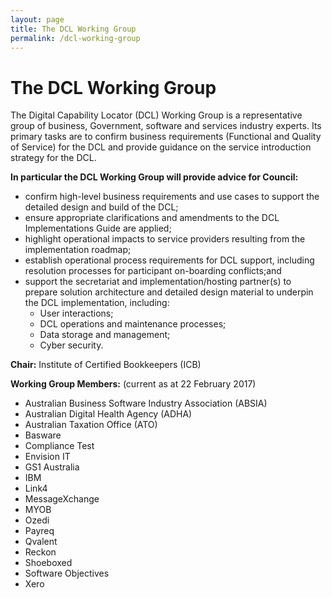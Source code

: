 ```yaml
---
layout: page
title: The DCL Working Group
permalink: /dcl-working-group
---
```


# The DCL Working Group
The Digital Capability Locator (DCL) Working Group is a representative group of business, Government, software and services industry experts. Its primary tasks are to confirm business requirements (Functional and Quality of Service) for the DCL and provide guidance on the service introduction strategy for the DCL.

**In particular the DCL Working Group will provide advice for Council:**
- confirm high-level business requirements and use cases to support the detailed design and build of the DCL;
- ensure appropriate clarifications and amendments to the DCL Implementations Guide are applied; 
- highlight operational impacts to service providers resulting from the implementation roadmap;
- establish operational process requirements for DCL support, including resolution processes for participant on-boarding conflicts;and
- support the secretariat and implementation/hosting partner(s) to prepare solution architecture and detailed design material to underpin the DCL implementation, including:
  - User interactions;
  - DCL operations and maintenance processes;
  - Data storage and management;
  - Cyber security.

**Chair:** Institute of Certified Bookkeepers (ICB)

**Working Group Members:** (current as at 22 February 2017)
- Australian Business Software Industry Association (ABSIA)
- Australian Digital Health Agency (ADHA)
- Australian Taxation Office (ATO)
- Basware
- Compliance Test
- Envision IT
- GS1 Australia
- IBM
- Link4
- MessageXchange
- MYOB
- Ozedi
- Payreq
- Qvalent
- Reckon
- Shoeboxed
- Software Objectives
- Xero

